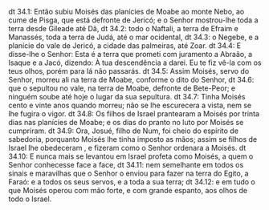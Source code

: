 dt 34.1: Então subiu Moisés das planícies de Moabe ao monte Nebo, ao cume de Pisga, que está defronte de Jericó; e o Senhor mostrou-lhe toda a terra desde Gileade até Dã,
dt 34.2: todo o Naftali, a terra de Efraim e Manassés, toda a terra de Judá, até o mar ocidental,
dt 34.3: o Negebe, e a planície do vale de Jericó, a cidade das palmeiras, até Zoar.
dt 34.4: E disse-lhe o Senhor: Esta é a terra que prometi com juramento a Abraão, a Isaque e a Jacó, dizendo: À tua descendência a darei. Eu te fiz vê-la com os teus olhos, porém para lá não passarás.
dt 34.5: Assim Moisés, servo do Senhor, morreu ali na terra de Moabe, conforme o dito do Senhor,
dt 34.6: que o sepultou no vale, na terra de Moabe, defronte de Bete-Peor; e ninguém soube até hoje o lugar da sua sepultura.
dt 34.7: Tinha Moisés cento e vinte anos quando morreu; não se lhe escurecera a vista, nem se lhe fugira o vigor.
dt 34.8: Os filhos de Israel prantearam a Moisés por trinta dias nas planícies de Moabe; e os dias do pranto no luto por Moisés se cumpriram.
dt 34.9: Ora, Josué, filho de Num, foi cheio do espírito de sabedoria, porquanto Moisés lhe tinha imposto as mãos; assim se filhos de Israel lhe obedeceram , e fizeram como o Senhor ordenara a Moisés.
dt 34.10: E nunca mais se levantou em Israel profeta como Moisés, a quem o Senhor conhecesse face a face,
dt 34.11: nem semelhante em todos os sinais e maravilhas que o Senhor o enviou para fazer na terra do Egito, a Faraó: e a todos os seus servos, e a toda a sua terra;
dt 34.12: e em tudo o que Moisés operou com mão forte, e com grande espanto, aos olhos de todo o Israel.
